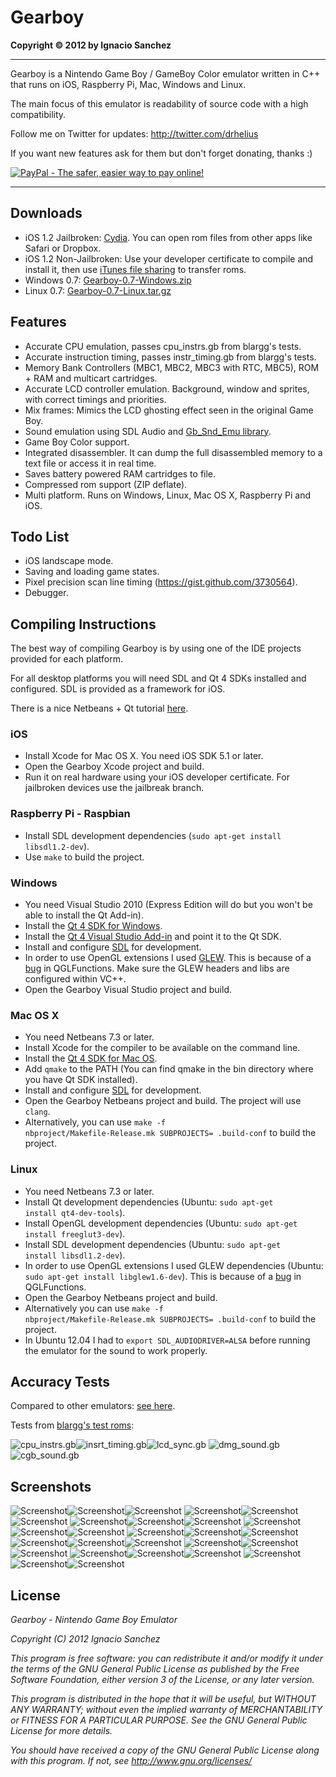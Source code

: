 Gearboy
=======
<b>Copyright &copy; 2012 by Ignacio Sanchez</b>

----------

Gearboy is a Nintendo Game Boy / GameBoy Color emulator written in C++ that runs on iOS, Raspberry Pi, Mac, Windows and Linux.

The main focus of this emulator is readability of source code with a high compatibility.

Follow me on Twitter for updates: http://twitter.com/drhelius

If you want new features ask for them but don't forget donating, thanks :)

[![PayPal - The safer, easier way to pay online!](https://www.paypalobjects.com/en_US/i/btn/btn_donate_LG.gif)](https://www.paypal.com/cgi-bin/webscr?cmd=_s-xclick&hosted_button_id=28YUTJVAH7JH8 "PayPal - The safer, easier way to pay online!")

----------

Downloads
--------
- iOS 1.2 Jailbroken: [Cydia](http://modmyi.com/info/gearboygameboy.d.php). You can open rom files from other apps like Safari or Dropbox.
- iOS 1.2 Non-Jailbroken: Use your developer certificate to compile and install it, then use [iTunes file sharing](http://support.apple.com/kb/ht4094) to transfer roms. 
- Windows 0.7: [Gearboy-0.7-Windows.zip](http://www.geardome.com/files/gearboy/Gearboy-0.7-Windows.zip)
- Linux 0.7: [Gearboy-0.7-Linux.tar.gz](http://www.geardome.com/files/gearboy/Gearboy-0.5-Linux.tar.gz)

Features
--------
- Accurate CPU emulation, passes cpu_instrs.gb from blargg's tests.
- Accurate instruction timing, passes instr_timing.gb from blargg's tests.
- Memory Bank Controllers (MBC1, MBC2, MBC3 with RTC, MBC5), ROM + RAM and multicart cartridges.
- Accurate LCD controller emulation. Background, window and sprites, with correct timings and priorities.
- Mix frames: Mimics the LCD ghosting effect seen in the original Game Boy.
- Sound emulation using SDL Audio and [Gb_Snd_Emu library](http://slack.net/~ant/libs/audio.html#Gb_Snd_Emu).
- Game Boy Color support.
- Integrated disassembler. It can dump the full disassembled memory to a text file or access it in real time.
- Saves battery powered RAM cartridges to file.
- Compressed rom support (ZIP deflate).
- Multi platform. Runs on Windows, Linux, Mac OS X, Raspberry Pi and iOS.

Todo List
-----------
- iOS landscape mode.
- Saving and loading game states.
- Pixel precision scan line timing (https://gist.github.com/3730564).
- Debugger.

Compiling Instructions
----------------------

The best way of compiling Gearboy is by using one of the IDE projects provided for each platform.

For all desktop platforms you will need SDL and Qt 4 SDKs installed and configured. SDL is provided as a framework for iOS.

There is a nice Netbeans + Qt tutorial [here](http://netbeans.org/kb/docs/cnd/qt-applications.html).

### iOS
- Install Xcode for Mac OS X. You need iOS SDK 5.1 or later. 
- Open the Gearboy Xcode project and build.
- Run it on real hardware using your iOS developer certificate. For jailbroken devices use the jailbreak branch.

### Raspberry Pi - Raspbian
- Install SDL development dependencies (<code>sudo apt-get install libsdl1.2-dev</code>).
- Use <code>make</code> to build the project.

### Windows
- You need Visual Studio 2010 (Express Edition will do but you won't be able to install the Qt Add-in).
- Install the [Qt 4 SDK for Windows](http://qt-project.org/downloads).
- Install the [Qt 4 Visual Studio Add-in](http://qt-project.org/downloads) and point it to the Qt SDK.
- Install and configure [SDL](http://www.libsdl.org/download-1.2.php) for development.
- In order to use OpenGL extensions I used [GLEW](http://glew.sourceforge.net/). This is because of a [bug](http://stackoverflow.com/questions/11845230/glgenbuffers-crashes-in-release-build) in QGLFunctions. Make sure the GLEW headers and libs are configured within VC++.
- Open the Gearboy Visual Studio project and build.

### Mac OS X
- You need Netbeans 7.3 or later.
- Install Xcode for the compiler to be available on the command line.
- Install the [Qt 4 SDK for Mac OS](http://qt-project.org/downloads).
- Add <code>qmake</code> to the PATH (You can find qmake in the bin directory where you have Qt SDK installed).
- Install and configure [SDL](http://www.libsdl.org/download-1.2.php) for development.
- Open the Gearboy Netbeans project and build. The project will use <code>clang</code>.
- Alternatively, you can use <code>make -f nbproject/Makefile-Release.mk SUBPROJECTS= .build-conf</code> to build the project.

### Linux
- You need Netbeans 7.3 or later.
- Install Qt development dependencies (Ubuntu: <code>sudo apt-get install qt4-dev-tools</code>).
- Install OpenGL development dependencies (Ubuntu: <code>sudo apt-get install freeglut3-dev</code>).
- Install SDL development dependencies (Ubuntu: <code>sudo apt-get install libsdl1.2-dev</code>).
- In order to use OpenGL extensions I used GLEW dependencies (Ubuntu: <code>sudo apt-get install libglew1.6-dev</code>). This is because of a [bug](http://stackoverflow.com/questions/11845230/glgenbuffers-crashes-in-release-build) in QGLFunctions.
- Open the Gearboy Netbeans project and build.
- Alternatively you can use <code>make -f nbproject/Makefile-Release.mk SUBPROJECTS= .build-conf</code> to build the project.
- In Ubuntu 12.04 I had to <code>export SDL_AUDIODRIVER=ALSA</code> before running the emulator for the sound to work properly.

Accuracy Tests
------------
Compared to other emulators: [see here](http://tasvideos.org/EmulatorResources/GBAccuracyTests.html). 

Tests from [blargg's test roms](http://slack.net/~ant/old/gb-tests/):

![cpu_instrs.gb](http://www.geardome.com/files/gearboy/gearboy_1.png)![insrt_timing.gb](http://www.geardome.com/files/gearboy/gearboy_2.png)![lcd_sync.gb](http://www.geardome.com/files/gearboy/gearboy_3.png)
![dmg_sound.gb](http://www.geardome.com/files/gearboy/gearboy_32.png)![cgb_sound.gb](http://www.geardome.com/files/gearboy/gearboy_33.png)

Screenshots
-----------

![Screenshot](http://www.geardome.com/files/gearboy/gearboy_4.png)![Screenshot](http://www.geardome.com/files/gearboy/gearboy_5.png)![Screenshot](http://www.geardome.com/files/gearboy/gearboy_6.png)
![Screenshot](http://www.geardome.com/files/gearboy/gearboy_7.png)![Screenshot](http://www.geardome.com/files/gearboy/gearboy_8.png)![Screenshot](http://www.geardome.com/files/gearboy/gearboy_9.png)
![Screenshot](http://www.geardome.com/files/gearboy/gearboy_10.png)![Screenshot](http://www.geardome.com/files/gearboy/gearboy_11.png)![Screenshot](http://www.geardome.com/files/gearboy/gearboy_12.png)
![Screenshot](http://www.geardome.com/files/gearboy/gearboy_13.png)![Screenshot](http://www.geardome.com/files/gearboy/gearboy_14.png)![Screenshot](http://www.geardome.com/files/gearboy/gearboy_15.png)
![Screenshot](http://www.geardome.com/files/gearboy/gearboy_16.png)![Screenshot](http://www.geardome.com/files/gearboy/gearboy_17.png)![Screenshot](http://www.geardome.com/files/gearboy/gearboy_18.png)
![Screenshot](http://www.geardome.com/files/gearboy/gearboy_19.png)![Screenshot](http://www.geardome.com/files/gearboy/gearboy_20.png)![Screenshot](http://www.geardome.com/files/gearboy/gearboy_21.png)
![Screenshot](http://www.geardome.com/files/gearboy/gearboy_22.png)![Screenshot](http://www.geardome.com/files/gearboy/gearboy_23.png)![Screenshot](http://www.geardome.com/files/gearboy/gearboy_24.png)
![Screenshot](http://www.geardome.com/files/gearboy/gearboy_25.png)![Screenshot](http://www.geardome.com/files/gearboy/gearboy_26.png)![Screenshot](http://www.geardome.com/files/gearboy/gearboy_27.png)
![Screenshot](http://www.geardome.com/files/gearboy/gearboy_28.png)![Screenshot](http://www.geardome.com/files/gearboy/gearboy_29.png)![Screenshot](http://www.geardome.com/files/gearboy/gearboy_31.png)

License
-------

<i>Gearboy - Nintendo Game Boy Emulator</i>

<i>Copyright (C) 2012  Ignacio Sanchez</i>

<i>This program is free software: you can redistribute it and/or modify</i>
<i>it under the terms of the GNU General Public License as published by</i>
<i>the Free Software Foundation, either version 3 of the License, or</i>
<i>any later version.</i>

<i>This program is distributed in the hope that it will be useful,</i>
<i>but WITHOUT ANY WARRANTY; without even the implied warranty of</i>
<i>MERCHANTABILITY or FITNESS FOR A PARTICULAR PURPOSE. See the</i>
<i>GNU General Public License for more details.</i>

<i>You should have received a copy of the GNU General Public License</i>
<i>along with this program.  If not, see http://www.gnu.org/licenses/</i>
